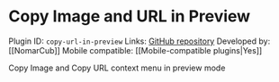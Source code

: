 # Copy Image and URL in Preview

Plugin ID: `copy-url-in-preview`
Links: [GitHub repository](https://github.com/NomarCub/obsidian-copy-url-in-preview)
Developed by: [[NomarCub]]
Mobile compatible: [[Mobile-compatible plugins|Yes]]

Copy Image and Copy URL context menu in preview mode
